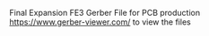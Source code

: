Final Expansion FE3 Gerber File for PCB production    
https://www.gerber-viewer.com/ to view the files
